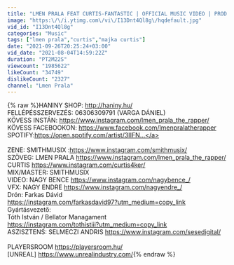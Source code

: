 ```yaml
---
title: "LMEN PRALA FEAT CURTIS-FANTASTIC | OFFICIAL MUSIC VIDEO | PROD. BY SMITHMUSIX |"
image: "https:\/\/i.ytimg.com\/vi\/I13Dnt4Ql8g\/hqdefault.jpg"
vid_id: "I13Dnt4Ql8g"
categories: "Music"
tags: ["lmen prala","curtis","majka curtis"]
date: "2021-09-26T20:25:24+03:00"
vid_date: "2021-08-04T14:59:22Z"
duration: "PT2M22S"
viewcount: "1985622"
likeCount: "34749"
dislikeCount: "2327"
channel: "Lmen Prala"
---
```

{% raw %}HANINY SHOP: <a rel="nofollow" target="blank" href="http://haniny.hu/">http://haniny.hu/</a><br />FELLÉPÉSSZERVEZÉS: 06306309791 (VARGA DÁNIEL)<br />KÖVESS INSTÁN: <a rel="nofollow" target="blank" href="https://www.instagram.com/lmen_prala_the_rapper/">https://www.instagram.com/lmen_prala_the_rapper/</a><br />KÖVESS FACEBOOKON: <a rel="nofollow" target="blank" href="https://www.facebook.com/lmenpralatherapper">https://www.facebook.com/lmenpralatherapper</a><br />SPOTIFY:<a rel="nofollow" target="blank" href="https://open.spotify.com/artist/3IIFN...">https://open.spotify.com/artist/3IIFN...</a><br /><br />ZENE: SMITHMUSIX :<a rel="nofollow" target="blank" href="https://www.instagram.com/smithmusix/">https://www.instagram.com/smithmusix/</a><br />SZÖVEG: LMEN PRALA <a rel="nofollow" target="blank" href="https://www.instagram.com/lmen_prala_the_rapper/">https://www.instagram.com/lmen_prala_the_rapper/</a><br />CURTIS <a rel="nofollow" target="blank" href="https://www.instagram.com/curtis4ker/">https://www.instagram.com/curtis4ker/</a><br />MIX/MASTER: SMITHMUSIX<br />VIDEO: NAGY BENCE <a rel="nofollow" target="blank" href="https://www.instagram.com/nagybence_/">https://www.instagram.com/nagybence_/</a><br />VFX: NAGY ENDRE <a rel="nofollow" target="blank" href="https://www.instagram.com/nagyendre_/">https://www.instagram.com/nagyendre_/</a><br />Drón: Farkas Dávid <br /><a rel="nofollow" target="blank" href="https://instagram.com/farkasdavid97?utm_medium=copy_link">https://instagram.com/farkasdavid97?utm_medium=copy_link</a><br />Gyártásvezető:<br />Tóth István / Bellator Managament<br /><a rel="nofollow" target="blank" href="https://instagram.com/tothistiii?utm_medium=copy_link">https://instagram.com/tothistiii?utm_medium=copy_link</a><br />ASZISZTENS: SELMECZI ANDRIS <a rel="nofollow" target="blank" href="https://www.instagram.com/sesedigital/">https://www.instagram.com/sesedigital/</a><br /><br />PLAYERSROOM <a rel="nofollow" target="blank" href="https://playersroom.hu/">https://playersroom.hu/</a><br />[UNREAL] <a rel="nofollow" target="blank" href="https://www.unrealindustry.com/">https://www.unrealindustry.com/</a>{% endraw %}
